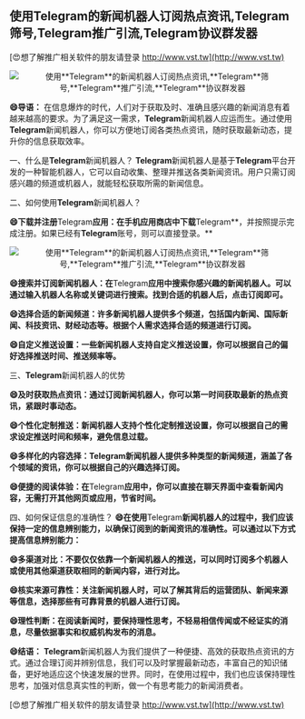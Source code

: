 ## **使用**Telegram**的新闻机器人订阅热点资讯,**Telegram**筛号,**Telegram**推广引流,**Telegram**协议群发器**

[😍想了解推广相关软件的朋友请登录 http://www.vst.tw](http://www.vst.tw)

 <center><img src="https://vst.tw/MP4/tuiguang/png/7.png" alt="使用**Telegram**的新闻机器人订阅热点资讯,**Telegram**筛号,**Telegram**推广引流,**Telegram**协议群发器"></center>

**😄导语：**
在信息爆炸的时代，人们对于获取及时、准确且感兴趣的新闻消息有着越来越高的要求。为了满足这一需求，**Telegram**新闻机器人应运而生。通过使用**Telegram**新闻机器人，你可以方便地订阅各类热点资讯，随时获取最新动态，提升你的信息获取效率。

一、什么是**Telegram**新闻机器人？
**Telegram**新闻机器人是基于**Telegram**平台开发的一种智能机器人，它可以自动收集、整理并推送各类新闻资讯。用户只需订阅感兴趣的频道或机器人，就能轻松获取所需的新闻信息。

二、如何使用**Telegram**新闻机器人？

**😄下载并注册**Telegram**应用：在手机应用商店中下载**Telegram**，并按照提示完成注册。如果已经有**Telegram**账号，则可以直接登录。**

 <center><img src="https://vst.tw/MP4/tuiguang/png/4.png" alt="使用**Telegram**的新闻机器人订阅热点资讯,**Telegram**筛号,**Telegram**推广引流,**Telegram**协议群发器"></center>

**😄搜索并订阅新闻机器人：在**Telegram**应用中搜索你感兴趣的新闻机器人。可以通过输入机器人名称或关键词进行搜索。找到合适的机器人后，点击订阅即可。**

**😄选择合适的新闻频道：许多新闻机器人提供多个频道，包括国内新闻、国际新闻、科技资讯、财经动态等。根据个人需求选择合适的频道进行订阅。**

**😄自定义推送设置：一些新闻机器人支持自定义推送设置，你可以根据自己的偏好选择推送时间、推送频率等。**

三、**Telegram**新闻机器人的优势

**😄及时获取热点资讯：通过订阅新闻机器人，你可以第一时间获取最新的热点资讯，紧跟时事动态。**

**😄个性化定制推送：新闻机器人支持个性化定制推送设置，你可以根据自己的需求设定推送时间和频率，避免信息过载。**

**😄多样化的内容选择：**Telegram**新闻机器人提供多种类型的新闻频道，涵盖了各个领域的资讯，你可以根据自己的兴趣选择订阅。**

**😄便捷的阅读体验：在**Telegram**应用中，你可以直接在聊天界面中查看新闻内容，无需打开其他网页或应用，节省时间。**

四、如何保证信息的准确性？
**😄在使用**Telegram**新闻机器人的过程中，我们应该保持一定的信息辨别能力，以确保订阅到的新闻资讯的准确性。可以通过以下方式提高信息辨别能力：**

**😄多渠道对比：不要仅仅依靠一个新闻机器人的推送，可以同时订阅多个机器人或使用其他渠道获取相同的新闻内容，进行对比。**

**😄核实来源可靠性：关注新闻机器人时，可以了解其背后的运营团队、新闻来源等信息，选择那些有可靠背景的机器人进行订阅。**

**😄理性判断：在阅读新闻时，要保持理性思考，不轻易相信传闻或不经证实的消息，尽量依据事实和权威机构发布的消息。**

**😄结语：**
**Telegram**新闻机器人为我们提供了一种便捷、高效的获取热点资讯的方式。通过合理订阅并辨别信息，我们可以及时掌握最新动态，丰富自己的知识储备，更好地适应这个快速发展的世界。同时，在使用过程中，我们也应该保持理性思考，加强对信息真实性的判断，做一个有思考能力的新闻消费者。

[😍想了解推广相关软件的朋友请登录 http://www.vst.tw](http://www.vst.tw)



